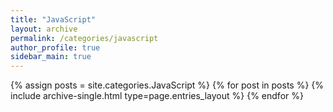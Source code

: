 ```yaml
---
title: "JavaScript"
layout: archive
permalink: /categories/javascript
author_profile: true
sidebar_main: true
---
```


{% assign posts = site.categories.JavaScript %}
{% for post in posts %}
{% include archive-single.html type=page.entries_layout %}
{% endfor %}
